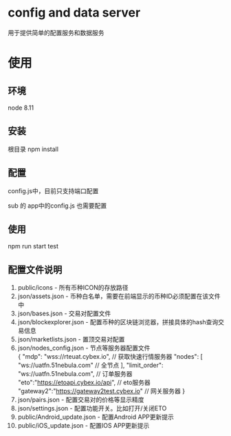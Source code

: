 # config and data server

用于提供简单的配置服务和数据服务

# 使用

## 环境
node 8.11

## 安装

根目录 npm install

## 配置

config.js中，目前只支持端口配置

sub 的 app中的config.js 也需要配置

## 使用

npm run start 
test

## 配置文件说明

1. public/icons - 所有币种ICON的存放路径 
2. json/assets.json - 币种白名单，需要在前端显示的币种ID必须配置在该文件中 
3. json/bases.json - 交易对配置文件 
4. json/blockexplorer.json - 配置币种的区块链浏览器，拼接具体的hash查询交易信息 
5. json/marketlists.json - 置顶交易对配置 
6. json/nodes_config.json - 节点等服务器配置文件  
	{
		"mdp": "wss://rteuat.cybex.io",  // 获取快速行情服务器
		"nodes": [ 
			"ws://uatfn.51nebula.com" // 全节点
		],
		"limit_order": "ws://uatfn.51nebula.com",  // 订单服务器
		"eto":"https://etoapi.cybex.io/api", // eto服务器
		"gateway2":"https://gateway2test.cybex.io" // 网关服务器
	}
7. json/pairs.json - 配置交易对的价格等显示精度
8. json/settings.json - 配置功能开关。比如打开/关闭ETO
9. public/Android_update.json - 配置Android APP更新提示
10. public/iOS_update.json - 配置IOS APP更新提示
